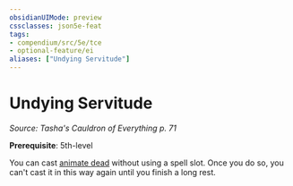 ```yaml
---
obsidianUIMode: preview
cssclasses: json5e-feat
tags:
- compendium/src/5e/tce
- optional-feature/ei
aliases: ["Undying Servitude"]
---
```

# Undying Servitude
*Source: Tasha's Cauldron of Everything p. 71*  

**Prerequisite**: 5th-level

You can cast [animate dead](/2-Mechanics/CLI/spells/animate-dead.md) without using a spell slot. Once you do so, you can't cast it in this way again until you finish a long rest.